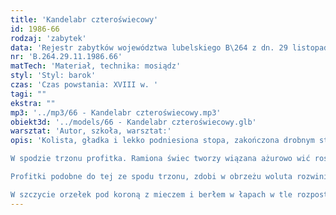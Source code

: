 ```yaml
---
title: 'Kandelabr czteroświecowy'
id: 1986-66
rodzaj: 'zabytek'
data: 'Rejestr zabytków województwa lubelskiego B\264 z dn. 29 listopada 1986 r. '
nr: 'B.264.29.11.1986.66'
matTech: 'Materiał, technika: mosiądz'
styl: 'Styl: barok'
czas: 'Czas powstania: XVIII w. '
tagi: ""
ekstra: ""
mp3: '../mp3/66 - Kandelabr czteroświecowy.mp3'
obiekt3d: '../models/66 - Kandelabr czteroświecowy.glb'
warsztat: 'Autor, szkoła, warsztat:'
opis: 'Kolista, gładka i lekko podniesiona stopa, zakończona drobnym stożkiem dźwiga trzon toczony tralkowo. 

W spodzie trzonu profitka. Ramiona świec tworzy wiązana ażurowo wić roślinna, nad którą szereg czterech profitek i dzbanuszki. 

Profitki podobne do tej ze spodu trzonu, zdobi w obrzeżu woluta rozwinięta liściasto na przemian z kampanulą i palmetą. 

W szczycie orzełek pod koroną z mieczem i berłem w łapach w tle rozpostartych skrzydeł.'
---
```



